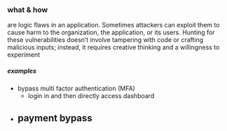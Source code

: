 ### what & how
are logic flaws in an application. Sometimes attackers can exploit them to cause harm to the organization, the application, or its users. 
Hunting for these vulnerabilities doesn’t involve tampering with code or crafting malicious inputs; instead, it requires creative thinking and a willingness to experiment
##### examples
- bypass multi factor authentication (MFA)
	- login in and then directly access dashboard 
- payment bypass
	- 
